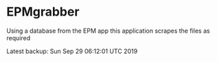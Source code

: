 # EPMgrabber
Using a database from the EPM app this application scrapes the files as required


Latest backup: Sun Sep 29 06:12:01 UTC 2019
